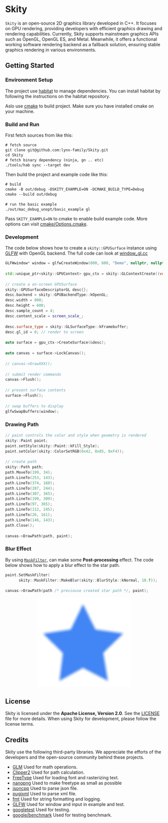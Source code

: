 # Skity

`Skity` is an open-source 2D graphics library developed in C++. 
It focuses on GPU rendering, providing developers with efficient graphics drawing and rendering capabilities. 
Currently, Skity supports mainstream graphics APIs such as OpenGL, OpenGL ES, and Metal. 
Meanwhile, it offers a functional working software rendering backend as a fallback solution, ensuring stable graphics rendering in various environments.

## Getting Started

### Environment Setup

The project use [habitat](https://github.com/lynx-family/habitat) to manage dependencies.
You can install habitat by following the instructions on the habitat repository.

Aslo use [cmake](https://cmake.org/) to build project. Make sure you have installed cmake on your machine.

### Build and Run

First fetch sources from like this:

```shell
# fetch source
git clone git@github.com:lynx-family/Skity.git
cd Skity
# fetch binary dependency (ninja, gn .. etc)
./tools/hab sync --target dev

```

Then build the project and example code like this:

```shell
# build
cmake -B out/debug -DSKITY_EXAMPLE=ON -DCMAKE_BUILD_TYPE=Debug
cmake --build out/debug

# run the basic example
./out/mac_debug_unopt/basic_example gl

```

Pass `SKITY_EXAMPLE=ON` to cmake to enable build example code. More options can visit [cmake/Options.cmake](./cmake/Options.cmake).

### Development

The code below shows how to create a `skity::GPUSurface` instance using [GLFW](https://www.glfw.org/) with OpenGL backend. The full code can look at [window_gl.cc](./example/common/gl/window_gl.cc)

```c++
GLFWwindow* window = glfwCreateWindow(800, 600, "Demo", nullptr, nullptr);

std::unique_ptr<skity::GPUContext> gpu_ctx = skity::GLContextCreate((void*)glfwGetProcAddress);

// create a on-screen GPUSurface
skity::GPUSurfaceDescriptorGL desc{};
desc.backend = skity::GPUBackendType::kOpenGL;
desc.width = 800;
desc.height = 600;
desc.sample_count = 4;
desc.content_scale = screen_scale_;

desc.surface_type = skity::GLSurfaceType::kFramebuffer;
desc.gl_id = 0; // render to screen

auto surface = gpu_ctx->CreateSurface(&desc);

auto canvas = surface->LockCanvas();

// canvas->DrawXXX();

// submit render commands
canvas->Flush();

// present surface contents
surface->Flush();

// swap buffers to display
glfwSwapBuffers(window);

```

### Drawing Path

```c++
// paint controls the color and style when geometry is rendered
skity::Paint paint;
paint.setStyle(skity::Paint::kFill_Style);
paint.setColor(skity::ColorSetRGB(0x42, 0x85, 0xF4));

// create path
skity::Path path;
path.MoveTo(199, 34);
path.LineTo(253, 143);
path.LineTo(374, 160);
path.LineTo(287, 244);
path.LineTo(307, 365);
path.LineTo(199, 309);
path.LineTo(97, 365);
path.LineTo(112, 245);
path.LineTo(26, 161);
path.LineTo(146, 143);
path.Close();

canvas->DrawPath(path, paint);
```

### Blur Effect

By using [`MaskFilter`](./include/skity/effect/mask_filter.hpp), can make some **Post-processing** effect.
The code below shows how to apply a blur effect to the star path.

```c++
paint.SetMaskFilter(
      skity::MaskFilter::MakeBlur(skity::BlurStyle::kNormal, 10.f));

canvas->DrawPath(path /* previouse created star path */, paint);

```

<p align="center">
  <img src="./resources/blur_star.png"  width="300"/>
</p>



## License

Skity is licensed under the **Apache License, Version 2.0**. See the [LICENSE](./LICENSE) file for more details.
When using Skity for development, please follow the license terms.

## Credits

Skity use the following third-party libraries.
We appreciate the efforts of the developers and the open-source community behind these projects.

- [GLM](https://github.com/g-truc/glm) Used for math operations.
- [Clipper2](https://github.com/AngusJohnson/Clipper2) Used for path calculation.
- [FreeType](https://www.freetype.org/) Used for loading font and rasterizing text.
- [nanopng](https://gitlab.com/TSnake41/nanopng) Used to make freetype as small as possible
- [jsoncpp](https://github.com/open-source-parsers/jsoncpp) Used to parse json file.
- [pugixml](https://github.com/zeux/pugixml) Used to parse xml file.
- [fmt](https://github.com/fmtlib/fmt) Used for string formatting and logging.
- [GLFW](https://www.glfw.org/) Used for window and input in example and test.
- [googletest](https://github.com/google/googletest) Used for testing.
- [google/benchmark](https://github.com/google/benchmark) Used for testing benchmark.


